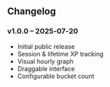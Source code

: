 ## Changelog

### v1.0.0 – 2025‑07‑20
- Initial public release  
- Session & lifetime XP tracking  
- Visual hourly graph  
- Draggable interface  
- Configurable bucket count
